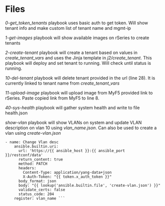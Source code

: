 # Files 

*0-get_token_tenants* playbook uses basic auth to get token. Will show tenant info and make custom list of tenant name and mgmt-ip

*1-get-images* playbook will show available images on rSeries to create tenants 

*2-create-tenant* playbook will create a tenant based on values in *create_tenant_vars* and uses the Jinja template in *j2/create_tenant*. This playbook will deploy and set tenant to running. Will check until status is running.

*10-del-tenant* playbook will delete tenant provided in the url (line 28). It is currently linked to tenant name from *create_tenant_vars*

*11-upload-image* playbook will upload image from MyF5 provided link to rSeries. Paste copied link from MyF5 to line 8.

*40-sys-health* playbook will gather system health and write to file health.json

*show-vlan* playbook will show VLANs on system and update VLAN description on vlan 10 using *vlan_name.json*. Can also be used to create a vlan using *create-vlan.json*

```
- name: Change Vlan desc 
    ansible.builtin.uri:
      url: 'https://{{ ansible_host }}:{{ ansible_port }}/restconf/data'
      return_content: true 
      method: PATCH 
      headers:
        Content-Type: application/yang-data+json
        X-Auth-Token: "{{ token.x_auth_token }}"
      body_format: json
      body: "{{ lookup('ansible.builtin.file', 'create-vlan.json') }}"
      validate_certs: false
      status_code: 204
    register: vlan_name ```